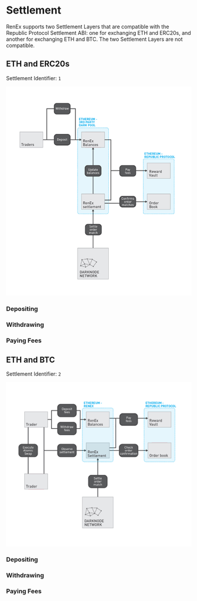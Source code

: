 # Settlement

RenEx supports two Settlement Layers that are compatible with the Republic Protocol Settlement ABI: one for exchanging ETH and ERC20s, and another for exchanging ETH and BTC. The two Settlement Layers are not compatible.

## ETH and ERC20s

Settlement Identifier: `1`

![Settlement between ETH and ERC20s](./images/01-settlement-eth-and-erc20s.jpg "Settlement between ETH and ERC20s")

### Depositing

### Withdrawing

### Paying Fees

## ETH and BTC

Settlement Identifier: `2`

![Settlement between ETH and BTC](./images/01-settlement-eth-and-btc.jpg "Settlement between ETH and BTC")

### Depositing

### Withdrawing

### Paying Fees